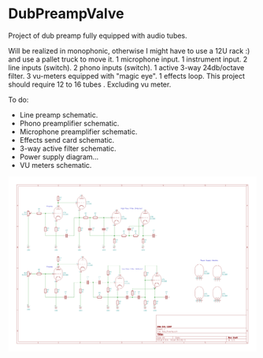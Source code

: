 # DubPreampValve
Project of dub preamp fully equipped with audio tubes.

Will be realized in monophonic, otherwise I might have to use a 12U rack :) and use a pallet truck to move it.
1 microphone input.
1 instrument input.
2 line inputs (switch).
2 phono inputs (switch).
1 active 3-way 24db/octave filter.
3 vu-meters equipped with "magic eye".
1 effects loop.
This project should require 12 to 16 tubes .
Excluding vu meter.

To do:
- Line preamp schematic.
- Phono preamplifier schematic.
- Microphone preamplifier schematic.
- Effects send card schematic.
- 3-way active filter schematic.
- Power supply diagram...
- VU meters schematic.


 ![alt text](https://raw.githubusercontent.com/DmaEvilCorp/DubPreampValve/main/2Way_Crossover.png) 
